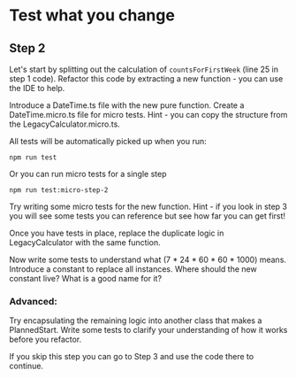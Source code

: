 # Test what you change

## Step 2

Let's start by splitting out the calculation of `countsForFirstWeek` (line 25 in step 1 code). Refactor this code by 
extracting a new function - you can use the IDE to help.

Introduce a DateTime.ts file with the new pure function. Create a DateTime.micro.ts file for micro tests.
Hint - you can copy the structure from the LegacyCalculator.micro.ts.

All tests will be automatically picked up when you run:

```npm run test```

Or you can run micro tests for a single step

```npm run test:micro-step-2```

Try writing some micro tests for the new function. Hint - if you look in step 3 you will see some tests you can reference
but see how far you can get first! 

Once you have tests in place, replace the duplicate logic in LegacyCalculator with the same function.

Now write some tests to understand what (7 * 24 * 60 * 60 * 1000) means. Introduce a constant to replace all instances.
Where should the new constant live? What is a good name for it?

### Advanced:
Try encapsulating the remaining logic into another class that makes a PlannedStart. Write some tests to clarify your
understanding of how it works before you refactor.

If you skip this step you can go to Step 3 and use the code there to continue.
